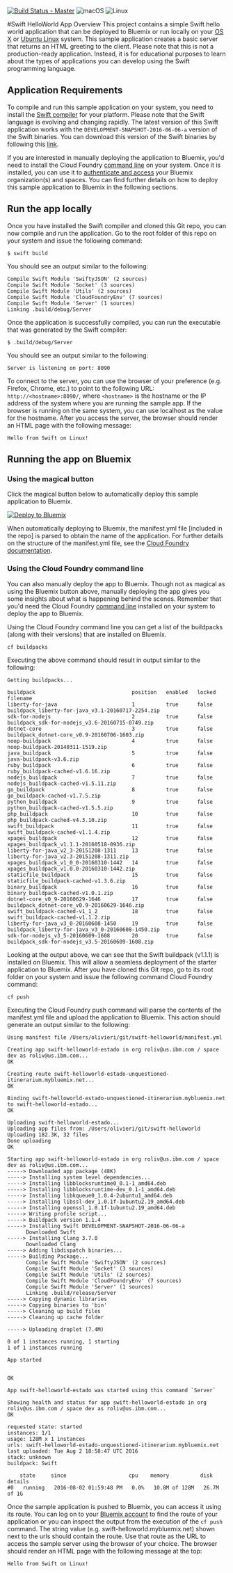 [![Build Status - Master](https://travis-ci.org/IBM-Bluemix/swift-helloworld.svg?branch=bluemix-estado)](https://travis-ci.org/IBM-Bluemix/swift-helloworld)
![macOS](https://img.shields.io/badge/os-macOS-green.svg?style=flat)
![Linux](https://img.shields.io/badge/os-linux-green.svg?style=flat)

#Swift HelloWorld App Overview
This project contains a simple Swift hello world application that can be deployed to Bluemix or run locally on your [OS X](http://www.apple.com/osx/) or [Ubuntu Linux](http://www.ubuntu.com/download) system.  This sample application creates a basic server that returns an HTML greeting to the client.  Please note that this is not a production-ready application.  Instead, it is for educational purposes to learn about the types of applications you can develop using the Swift programming language.

## Application Requirements
To compile and run this sample application on your system, you need to install the [Swift compiler](https://swift.org/download/) for your platform. Please note that the Swift language is evolving and changing rapidly. The latest version of this Swift application works with the `DEVELOPMENT-SNAPSHOT-2016-06-06-a` version of the Swift binaries. You can download this version of the Swift binaries by following this [link](https://swift.org/download/).

If you are interested in manually deploying the application to Bluemix, you'd need to install the Cloud Foundry [command line](https://docs.cloudfoundry.org/devguide/cf-cli/install-go-cli.html) on your system.  Once it is installed, you can use it to [authenticate and access](https://www.ng.bluemix.net/docs/starters/install_cli.html) your Bluemix organization(s) and spaces.  You can find further details on how to deploy this sample application to Bluemix in the following sections.

## Run the app locally
Once you have installed the Swift compiler and cloned this Git repo, you can now compile and run the application. Go to the root folder of this repo on your system and issue the following command:
```
$ swift build
```
You should see an output similar to the following:
```
Compile Swift Module 'SwiftyJSON' (2 sources)
Compile Swift Module 'Socket' (3 sources)
Compile Swift Module 'Utils' (2 sources)
Compile Swift Module 'CloudFoundryEnv' (7 sources)
Compile Swift Module 'Server' (1 sources)
Linking .build/debug/Server
```
Once the application is successfully compiled, you can run the executable that was generated by the Swift compiler:
```
$ .build/debug/Server
```
You should see an output similar to the following:

```
Server is listening on port: 8090
```

To connect to the server, you can use the browser of your preference (e.g. Firefox, Chrome, etc.) to point to the following URL: `http://<hostname>:8090/`, where `<hostname>` is the hostname or the IP address of the system where you are running the sample app.  If the browser is running on the same system, you can use localhost as the value for the hostname.  After you access the server, the browser should render an HTML page with the following message:

```
Hello from Swift on Linux!
```

## Running the app on Bluemix
### Using the magical button
Click the magical button below to automatically deploy this sample application to Bluemix.

[![Deploy to Bluemix](https://bluemix.net/deploy/button.png)](https://bluemix.net/deploy)

When automatically deploying to Bluemix, the manifest.yml file [included in the repo] is parsed to obtain the name of the application.  For further details on the structure of the manifest.yml file, see the [Cloud Foundry documentation](https://docs.cloudfoundry.org/devguide/deploy-apps/manifest.html#minimal-manifest).

### Using the Cloud Foundry command line
You can also manually deploy the app to Bluemix.  Though not as magical as using the Bluemix button above, manually deploying the app gives you some insights about what is happening behind the scenes.  Remember that you'd need the Cloud Foundry [command line](https://www.ng.bluemix.net/docs/starters/install_cli.html) installed on your system to deploy the app to Bluemix.

Using the Cloud Foundry command line you can get a list of the buildpacks (along with their versions) that are installed on Bluemix.

```
cf buildpacks
```

Executing the above command should result in output similar to the following:

```
Getting buildpacks...

buildpack                               position   enabled   locked   filename   
liberty-for-java                        1          true      false    buildpack_liberty-for-java_v3.1-20160717-2254.zip   
sdk-for-nodejs                          2          true      false    buildpack_sdk-for-nodejs_v3.6-20160715-0749.zip   
dotnet-core                             3          true      false    buildpack_dotnet-core_v0.9-20160706-1603.zip   
noop-buildpack                          4          true      false    noop-buildpack-20140311-1519.zip   
java_buildpack                          5          true      false    java-buildpack-v3.6.zip   
ruby_buildpack                          6          true      false    ruby_buildpack-cached-v1.6.16.zip   
nodejs_buildpack                        7          true      false    nodejs_buildpack-cached-v1.5.11.zip   
go_buildpack                            8          true      false    go_buildpack-cached-v1.7.5.zip   
python_buildpack                        9          true      false    python_buildpack-cached-v1.5.5.zip   
php_buildpack                           10         true      false    php_buildpack-cached-v4.3.10.zip   
swift_buildpack                         11         true      false    swift_buildpack-cached-v1.1.4.zip   
xpages_buildpack                        12         true      false    xpages_buildpack_v1.1.1-20160518-0936.zip   
liberty-for-java_v2_3-20151208-1311     13         true      false    liberty-for-java_v2.3-20151208-1311.zip   
xpages_buildpack_v1_0_0-20160310-1442   14         true      false    xpages_buildpack_v1.0.0-20160310-1442.zip   
staticfile_buildpack                    15         true      false    staticfile_buildpack-cached-v1.3.6.zip   
binary_buildpack                        16         true      false    binary_buildpack-cached-v1.0.1.zip   
dotnet-core_v0_9-20160629-1646          17         true      false    buildpack_dotnet-core_v0.9-20160629-1646.zip   
swift_buildpack-cached-v1_1_2           18         true      false    swift_buildpack-cached-v1.1.2.zip   
liberty-for-java_v3_0-20160608-1450     19         true      false    buildpack_liberty-for-java_v3_0-20160608-1450.zip   
sdk-for-nodejs_v3_5-20160609-1608       20         true      false    buildpack_sdk-for-nodejs_v3.5-20160609-1608.zip   
```

Looking at the output above, we can see that the Swift buildpack (v1.1.1) is installed on Bluemix.  This will allow a seamless deployment of the starter application to Bluemix. After you have cloned this Git repo, go to its root folder on your system and issue the following command Cloud Foundry command:

```
cf push
```

Executing the Cloud Foundry push command will parse the contents of the manifest.yml file and upload the application to Bluemix.  This action should generate an output similar to the following:

```
Using manifest file /Users/olivieri/git/swift-helloworld/manifest.yml

Creating app swift-helloworld-estado in org roliv@us.ibm.com / space dev as roliv@us.ibm.com...
OK

Creating route swift-helloworld-estado-unquestioned-itinerarium.mybluemix.net...
OK

Binding swift-helloworld-estado-unquestioned-itinerarium.mybluemix.net to swift-helloworld-estado...
OK

Uploading swift-helloworld-estado...
Uploading app files from: /Users/olivieri/git/swift-helloworld
Uploading 182.3K, 32 files
Done uploading               
OK

Starting app swift-helloworld-estado in org roliv@us.ibm.com / space dev as roliv@us.ibm.com...
-----> Downloaded app package (48K)
-----> Installing system level dependencies...
-----> Installing libblocksruntime0_0.1-1_amd64.deb
-----> Installing libblocksruntime-dev_0.1-1_amd64.deb
-----> Installing libkqueue0_1.0.4-2ubuntu1_amd64.deb
-----> Installing libssl-dev_1.0.1f-1ubuntu2.19_amd64.deb
-----> Installing openssl_1.0.1f-1ubuntu2.19_amd64.deb
-----> Writing profile script...
-----> Buildpack version 1.1.4
-----> Installing Swift DEVELOPMENT-SNAPSHOT-2016-06-06-a
      Downloaded Swift
-----> Installing Clang 3.7.0
      Downloaded Clang
-----> Adding libdispatch binaries...
-----> Building Package...
      Compile Swift Module 'SwiftyJSON' (2 sources)
      Compile Swift Module 'Socket' (3 sources)
      Compile Swift Module 'Utils' (2 sources)
      Compile Swift Module 'CloudFoundryEnv' (7 sources)
      Compile Swift Module 'Server' (1 sources)
      Linking .build/release/Server
-----> Copying dynamic libraries
-----> Copying binaries to 'bin'
-----> Cleaning up build files
-----> Cleaning up cache folder

-----> Uploading droplet (7.4M)

0 of 1 instances running, 1 starting
1 of 1 instances running

App started


OK

App swift-helloworld-estado was started using this command `Server`

Showing health and status for app swift-helloworld-estado in org roliv@us.ibm.com / space dev as roliv@us.ibm.com...
OK

requested state: started
instances: 1/1
usage: 128M x 1 instances
urls: swift-helloworld-estado-unquestioned-itinerarium.mybluemix.net
last uploaded: Tue Aug 2 18:58:47 UTC 2016
stack: unknown
buildpack: Swift

    state     since                    cpu    memory          disk          details   
#0   running   2016-08-02 01:59:48 PM   0.0%   10.8M of 128M   26.7M of 1G      
```

Once the sample application is pushed to Bluemix, you can access it using its route. You can log on to your [Bluemix account](https://console.ng.bluemix.net) to find the route of your application or you can inspect the output from the execution of the `cf push` command.  The string value (e.g. swift-helloworld.mybluemix.net) shown next to the urls should contain the route.  Use that route as the URL to access the sample server using the browser of your choice.  The browser should render an HTML page with the following message at the top:

```
Hello from Swift on Linux!
```
